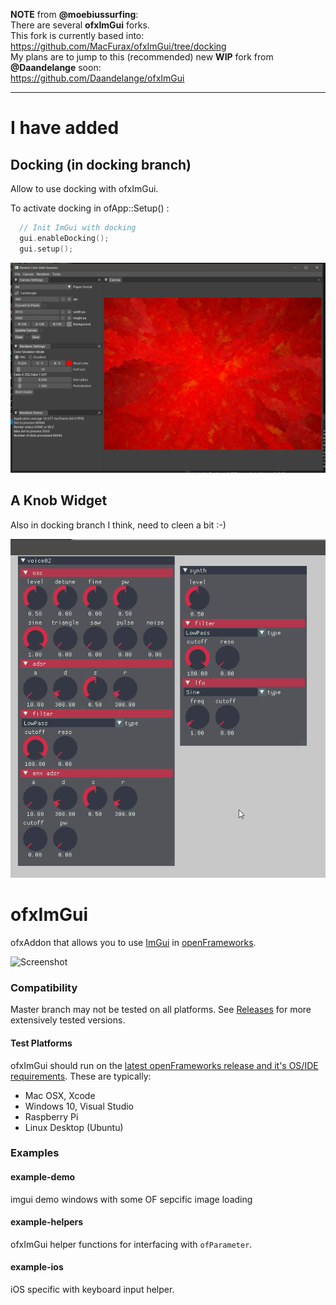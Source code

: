 **NOTE** from **@moebiussurfing**:  
There are several **ofxImGui** forks.  
This fork is currently based into: https://github.com/MacFurax/ofxImGui/tree/docking  
My plans are to jump to this (recommended) new **WIP** fork from **@Daandelange** soon:  
https://github.com/Daandelange/ofxImGui


------------------------------


# I have added
## Docking (in docking branch)

Allow to use docking with ofxImGui.

To activate docking in ofApp::Setup() : 

```C++
  // Init ImGui with docking
  gui.enableDocking();
  gui.setup();
```

![Docking](images/docking.png)

## A Knob Widget 
Also in docking branch I think, need to cleen a bit :-)

![Docking](images/knob.png)

# ofxImGui

ofxAddon that allows you to use [ImGui](https://github.com/ocornut/imgui) in [openFrameworks](https://github.com/openframeworks/openFrameworks).

![Screenshot](images/Screenshot.png)

### Compatibility
Master branch may not be tested on all platforms. See [Releases](https://github.com/jvcleave/ofxImGui/releases/) for more extensively tested versions.

#### Test Platforms
ofxImGui should run on the [latest openFrameworks release and it's OS/IDE requirements](https://openframeworks.cc/download/). These are typically:

 - Mac OSX, Xcode
 - Windows 10, Visual Studio
 - Raspberry Pi
 - Linux Desktop (Ubuntu)


### Examples

#### example-demo    
imgui demo windows with some OF sepcific image loading

#### example-helpers
ofxImGui helper functions for interfacing with `ofParameter`.

#### example-ios  
iOS specific with keyboard input helper.
